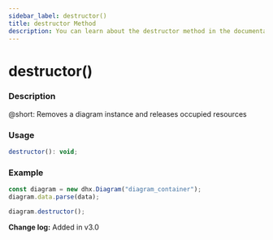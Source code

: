 ```yaml
---
sidebar_label: destructor()
title: destructor Method
description: You can learn about the destructor method in the documentation of the DHTMLX JavaScript Diagram library. Browse developer guides and API reference, try out code examples and live demos, and download a free 30-day evaluation version of DHTMLX Diagram.
---
```


# destructor()

### Description

@short: Removes a diagram instance and releases occupied resources

### Usage

~~~jsx
destructor(): void;
~~~

### Example

~~~jsx {4}
const diagram = new dhx.Diagram("diagram_container");
diagram.data.parse(data);

diagram.destructor();
~~~

**Change log:** Added in v3.0
